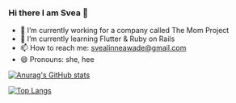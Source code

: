 ### Hi there I am Svea 👋

- 🔭 I’m currently working for a company called The Mom Project
- 🌱 I’m currently learning Flutter & Ruby on Rails
- 📫 How to reach me: svealinneawade@gmail.com
- 😄 Pronouns: she, hee


[![Anurag's GitHub stats](https://github-readme-stats.vercel.app/api?username=svealinnea)](https://github.com/anuraghazra/github-readme-stats)

[![Top Langs](https://github-readme-stats.vercel.app/api/top-langs/?username=svealinnea)](https://github.com/anuraghazra/github-readme-stats)

